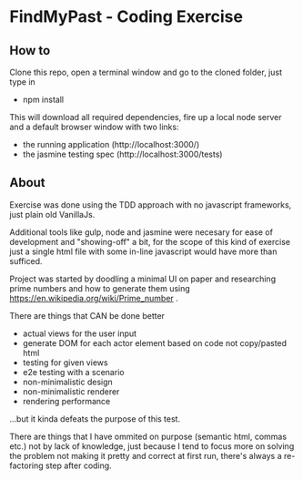 # FindMyPast - Coding Exercise

## How to
Clone this repo, open a terminal window and go to the cloned folder, just type in 

- npm install

This will download all required dependencies, fire up a local node server and a default browser window with two links:

- the running application (http://localhost:3000/)
- the jasmine testing spec (http://localhost:3000/tests)

## About
Exercise was done using the TDD approach with no javascript frameworks, just plain old VanillaJs.

Additional tools like gulp, node and jasmine were necesary for ease of development and "showing-off" a bit, for the scope of this kind of exercise just a single html file with some in-line javascript would have more than sufficed.

Project was started by doodling a minimal UI on paper and researching prime numbers and how to generate them using https://en.wikipedia.org/wiki/Prime_number .


There are things that CAN be done better

- actual views for the user input
- generate DOM for each actor element based on code not copy/pasted html
- testing for given views
- e2e testing with a scenario
- non-minimalistic design
- non-minimalistic renderer
- rendering performance

...but it kinda defeats the purpose of this test.

There are things that I have ommited on purpose (semantic html, commas etc.) not by lack of knowledge, just because I tend to focus more on solving the problem not making it pretty and correct at first run, there's always a re-factoring step after coding.

